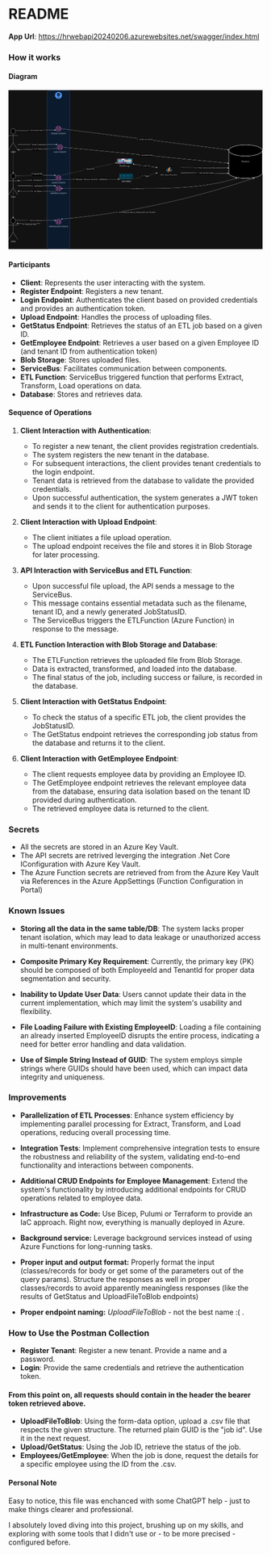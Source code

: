 # README
**App Url**: https://hrwebapi20240206.azurewebsites.net/swagger/index.html
### How it works
#### Diagram
<img src="HrAppDiagram.jpg" alt="Diagram"/>

#### Participants
- **Client**: Represents the user interacting with the system.
- **Register Endpoint**: Registers a new tenant.
- **Login Endpoint**: Authenticates the client based on provided credentials and provides an authentication token.
- **Upload Endpoint**: Handles the process of uploading files.
- **GetStatus Endpoint**: Retrieves the status of an ETL job based on a given ID.
- **GetEmployee Endpoint**: Retrieves a user based on a given Employee ID (and tenant ID from authentication token)
- **Blob Storage**: Stores uploaded files.
- **ServiceBus**: Facilitates communication between components.
- **ETL Function**: ServiceBus triggered function that performs Extract, Transform, Load operations on data. 
- **Database**: Stores and retrieves data.

#### Sequence of Operations

1. **Client Interaction with Authentication**:
   - To register a new tenant, the client provides registration credentials.
   - The system registers the new tenant in the database.
   - For subsequent interactions, the client provides tenant credentials to the login endpoint.
   - Tenant data is retrieved from the database to validate the provided credentials.
   - Upon successful authentication, the system generates a JWT token and sends it to the client for authentication purposes.

2. **Client Interaction with Upload Endpoint**:
   - The client initiates a file upload operation.
   - The upload endpoint receives the file and stores it in Blob Storage for later processing.

3. **API Interaction with ServiceBus and ETL Function**:
   - Upon successful file upload, the API sends a message to the ServiceBus.
   - This message contains essential metadata such as the filename, tenant ID, and a newly generated JobStatusID.
   - The ServiceBus triggers the ETLFunction (Azure Function) in response to the message.

4. **ETL Function Interaction with Blob Storage and Database**:
   - The ETLFunction retrieves the uploaded file from Blob Storage.
   - Data is extracted, transformed, and loaded into the database.
   - The final status of the job, including success or failure, is recorded in the database.

5. **Client Interaction with GetStatus Endpoint**:
   - To check the status of a specific ETL job, the client provides the JobStatusID.
   - The GetStatus endpoint retrieves the corresponding job status from the database and returns it to the client.

6. **Client Interaction with GetEmployee Endpoint**:
   - The client requests employee data by providing an Employee ID.
   - The GetEmployee endpoint retrieves the relevant employee data from the database, ensuring data isolation based on the tenant ID provided during authentication.
   - The retrieved employee data is returned to the client.

### Secrets

- All the secrets are stored in an Azure Key Vault.
- The API secrets are retrived leverging the integration .Net Core IConfiguration with Azure Key Vault.
- The Azure Function secrets are retrieved from from the Azure Key Vault via References in the Azure AppSettings (Function Configuration in Portal)


### Known Issues

- **Storing all the data in the same table/DB**: The system lacks proper tenant isolation, which may lead to data leakage or unauthorized access in multi-tenant environments.

- **Composite Primary Key Requirement**: Currently, the primary key (PK) should be composed of both EmployeeId and TenantId for proper data segmentation and security.

- **Inability to Update User Data**: Users cannot update their data in the current implementation, which may limit the system's usability and flexibility.

- **File Loading Failure with Existing EmployeeID**: Loading a file containing an already inserted EmployeeID disrupts the entire process, indicating a need for better error handling and data validation.

- **Use of Simple String Instead of GUID**: The system employs simple strings where GUIDs should have been used, which can impact data integrity and uniqueness.

### Improvements

- **Parallelization of ETL Processes**: Enhance system efficiency by implementing parallel processing for Extract, Transform, and Load operations, reducing overall processing time.

- **Integration Tests**: Implement comprehensive integration tests to ensure the robustness and reliability of the system, validating end-to-end functionality and interactions between components.

- **Additional CRUD Endpoints for Employee Management**: Extend the system's functionality by introducing additional endpoints for CRUD operations related to employee data.

- **Infrastructure as Code:** Use Bicep, Pulumi or Terraform to provide an IaC approach. Right now, everything is manually deployed in Azure.
  
- **Background service:** Leverage background services instead of using Azure Functions for long-running tasks.

- **Proper input and output format:** Properly format the input (classes/records for body or get some of the parameters out of the query params). Structure the responses as well in proper classes/records to avoid apparently meaningless responses (like the results of GetStatus and UploadFileToBlob endpoints)

- **Proper endpoint naming:** *UploadFileToBlob* - not the best name :( .

### How to Use the Postman Collection

- **Register Tenant**: Register a new tenant. Provide a name and a password.
- **Login**: Provide the same credentials and retrieve the authentication token.
#### From this point on, all requests should contain in the header the bearer token retrieved above.
- **UploadFileToBlob**: Using the form-data option, upload a .csv file that respects the given structure. The returned plain GUID is the "job id". Use it in the next request.
- **Upload/GetStatus**: Using the Job ID, retrieve the status of the job.
- **Employees/GetEmployee**: When the job is done, request the details for a specific employee using the ID from the .csv.

#### Personal Note
Easy to notice, this file was enchanced with some ChatGPT help - just to make things clearer and professional. 

I absolutely loved diving into this project, brushing up on my skills, and exploring with some tools that I didn't use  or - to be more precised - configured before.
